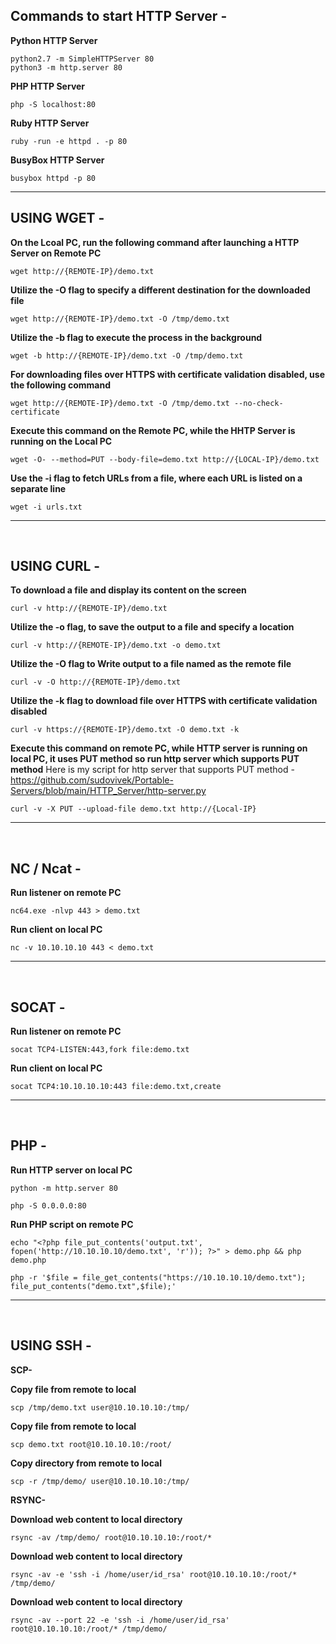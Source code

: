 Commands to start HTTP Server -
------------------------------------------------------------------------------------------------------------------

**Python HTTP Server**

    python2.7 -m SimpleHTTPServer 80
    python3 -m http.server 80

**PHP HTTP Server**

    php -S localhost:80

**Ruby HTTP Server**
    
    ruby -run -e httpd . -p 80
    
**BusyBox HTTP Server**

    busybox httpd -p 80
        
------------------------------------------------------------------------------------------------------------------
    
USING WGET -
------------------------------------------------------------------------------------------------------------------

**On the Lcoal PC, run the following command after launching a HTTP Server on Remote PC**
    
    wget http://{REMOTE-IP}/demo.txt

**Utilize the -O flag to specify a different destination for the downloaded file**
    
    wget http://{REMOTE-IP}/demo.txt -O /tmp/demo.txt


**Utilize the -b flag to execute the process in the background**
    
    wget -b http://{REMOTE-IP}/demo.txt -O /tmp/demo.txt

**For downloading files over HTTPS with certificate validation disabled, use the following command**
    
    wget http://{REMOTE-IP}/demo.txt -O /tmp/demo.txt --no-check-certificate

**Execute this command on the Remote PC, while the HHTP Server is running on the Local PC**

    wget -O- --method=PUT --body-file=demo.txt http://{LOCAL-IP}/demo.txt

**Use the -i flag to fetch URLs from a file, where each URL is listed on a separate line**

    wget -i urls.txt

------------------------------------------------------------------------------------------------------------------

</br>

USING CURL -
------------------------------------------------------------------------------------------------------------------

**To download a file and display its content on the screen**
    
    curl -v http://{REMOTE-IP}/demo.txt

**Utilize the -o flag, to save the output to a file and specify a location**
    
    curl -v http://{REMOTE-IP}/demo.txt -o demo.txt

**Utilize the -O flag to Write output to a file named as the remote file**

    curl -v -O http://{REMOTE-IP}/demo.txt

**Utilize the -k flag to download file over HTTPS with certificate validation disabled**
    
    curl -v https://{REMOTE-IP}/demo.txt -O demo.txt -k

**Execute this command on remote PC, while HTTP server is running on local PC, it uses PUT method so run http server which supports PUT method**
Here is my script for http server that supports PUT method  -  https://github.com/sudovivek/Portable-Servers/blob/main/HTTP_Server/http-server.py

    curl -v -X PUT --upload-file demo.txt http://{Local-IP}           
------------------------------------------------------------------------------------------------------------------

</br>

NC / Ncat -
------------------------------------------------------------------------------------------------------------------

**Run listener on remote PC**
    
    nc64.exe -nlvp 443 > demo.txt

**Run client on local PC**
    
    nc -v 10.10.10.10 443 < demo.txt
------------------------------------------------------------------------------------------------------------------

</br>

SOCAT -
------------------------------------------------------------------------------------------------------------------

**Run listener on remote PC**
    
    socat TCP4-LISTEN:443,fork file:demo.txt

**Run client on local PC**
    
    socat TCP4:10.10.10.10:443 file:demo.txt,create
------------------------------------------------------------------------------------------------------------------

</br>

PHP -
------------------------------------------------------------------------------------------------------------------

**Run HTTP server on local PC**
    
    python -m http.server 80

    php -S 0.0.0.0:80

**Run PHP script on remote PC**
    
    echo "<?php file_put_contents('output.txt', fopen('http://10.10.10.10/demo.txt', 'r')); ?>" > demo.php && php demo.php

    php -r '$file = file_get_contents("https://10.10.10.10/demo.txt"); file_put_contents("demo.txt",$file);'
------------------------------------------------------------------------------------------------------------------

</br>

USING SSH - 
------------------------------------------------------------------------------------------------------------------

**SCP-**

**Copy file from remote to local**
    
    scp /tmp/demo.txt user@10.10.10.10:/tmp/

**Copy file from remote to local**

    scp demo.txt root@10.10.10.10:/root/

**Copy directory from remote to local**

    scp -r /tmp/demo/ user@10.10.10.10:/tmp/

**RSYNC-**

**Download web content to local directory**
    
    rsync -av /tmp/demo/ root@10.10.10.10:/root/*

**Download web content to local directory**

    rsync -av -e 'ssh -i /home/user/id_rsa' root@10.10.10.10:/root/* /tmp/demo/

**Download web content to local directory**

    rsync -av --port 22 -e 'ssh -i /home/user/id_rsa' root@10.10.10.10:/root/* /tmp/demo/
